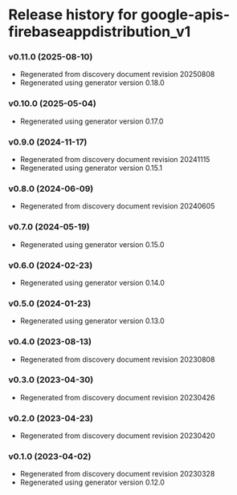 # Release history for google-apis-firebaseappdistribution_v1

### v0.11.0 (2025-08-10)

* Regenerated from discovery document revision 20250808
* Regenerated using generator version 0.18.0

### v0.10.0 (2025-05-04)

* Regenerated using generator version 0.17.0

### v0.9.0 (2024-11-17)

* Regenerated from discovery document revision 20241115
* Regenerated using generator version 0.15.1

### v0.8.0 (2024-06-09)

* Regenerated from discovery document revision 20240605

### v0.7.0 (2024-05-19)

* Regenerated using generator version 0.15.0

### v0.6.0 (2024-02-23)

* Regenerated using generator version 0.14.0

### v0.5.0 (2024-01-23)

* Regenerated using generator version 0.13.0

### v0.4.0 (2023-08-13)

* Regenerated from discovery document revision 20230808

### v0.3.0 (2023-04-30)

* Regenerated from discovery document revision 20230426

### v0.2.0 (2023-04-23)

* Regenerated from discovery document revision 20230420

### v0.1.0 (2023-04-02)

* Regenerated from discovery document revision 20230328
* Regenerated using generator version 0.12.0

